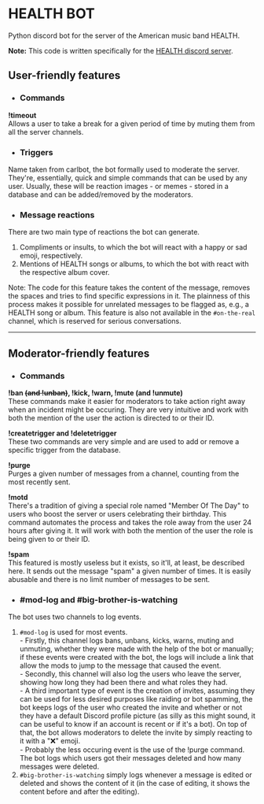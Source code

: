 # HEALTH BOT
Python discord bot for the server of the American music band HEALTH.

**Note:** This code is written specifically for the [HEALTH discord server](http://discord.gg/health "HEALTH discord server").

## User-friendly features


- ### Commands
**!timeout**<br>
Allows a user to take a break for a given period of time by muting them from all the server channels.

- ### Triggers
Name taken from carlbot, the bot formally used to moderate the server. They're, essentially, quick and simple commands that can be used by any user.
Usually, these will be reaction images - or memes - stored in a database and can be added/removed by the moderators.

- ### Message reactions
There are two main type of reactions the bot can generate.
  1. Compliments or insults, to which the bot will react with a happy or sad emoji, respectively.
  2. Mentions of HEALTH songs or albums, to which the bot with react with the respective album cover.

Note: The code for this feature takes the content of the message, removes the spaces and tries to find specific expressions in it. The plainness of this process makes it possible for unrelated messages to be flagged as, e.g., a HEALTH song or album. This feature is also not available in the ``#on-the-real`` channel, which is reserved for serious conversations.

---

## Moderator-friendly features
- ### Commands
**!ban ~~(and !unban)~~, !kick, !warn, !mute (and !unmute)**<br>
These commands make it easier for moderators to take action right away when an incident might be occuring. They are very intuitive and work with both the mention of the user the action is directed to or their ID.

**!createtrigger and !deletetrigger**<br>
These two commands are very simple and are used to add or remove a specific trigger from the database.

**!purge**<br>
Purges a given number of messages from a channel, counting from the most recently sent.

**!motd**<br>
There's a tradition of giving a special role named "Member Of The Day" to users who boost the server or users celebrating their birthday. This command automates the process and takes the role away from the user 24 hours after giving it. It will work with both the mention of the user the role is being given to or their ID.

**!spam**<br>
This featured is mostly useless but it exists, so it'll, at least, be described here. It sends out the message "spam" a given number of times. It is easily abusable and there is no limit number of messages to be sent.

- ### #mod-log and #big-brother-is-watching
The bot uses two channels to log events.
  1. ``#mod-log`` is used for most events.<br>
    - Firstly, this channel logs bans, unbans, kicks, warns, muting and unmuting, whether they were made with the help of the bot or manually; if these events were created with the bot, the logs will include a link that allow the mods to jump to the message that caused the event.<br>
    - Secondly, this channel will also log the users who leave the server, showing how long they had been there and what roles they had.<br>
    - A third important type of event is the creation of invites, assuming they can be used for less desired purposes like raiding or bot spamming, the bot keeps logs of the user who created the invite and whether or not they have a default Discord profile picture (as silly as this might sound, it can be useful to know if an account is recent or if it's a bot). On top of that, the bot allows moderators to delete the invite by simply reacting to it with a "❌" emoji.<br>
    - Probably the less occuring event is the use of the !purge command. The bot logs which users got their messages deleted and how many messages were deleted.
  2. ``#big-brother-is-watching`` simply logs whenever a message is edited or deleted and shows the content of it (in the case of editing, it shows the content before and after the editing).

